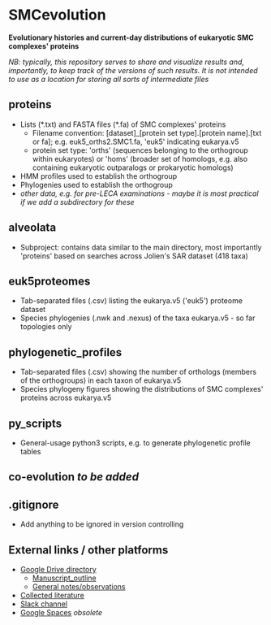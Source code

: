 # SMCevolution
**Evolutionary histories and current-day distributions of eukaryotic SMC complexes' proteins**

*NB: typically, this repository serves to share and visualize results and, importantly, to keep track of the versions of such results. It is not intended to use as a location for storing all sorts of intermediate files*

## proteins
* Lists (\*.txt) and FASTA files (\*.fa) of SMC complexes' proteins
  * Filename convention: [dataset]\_[protein set type].[protein name].[txt or fa]; e.g. euk5_orths2.SMC1.fa, 'euk5' indicating eukarya.v5
  * protein set type: 'orths' (sequences belonging to the orthogroup within eukaryotes) or 'homs' (broader set of homologs, e.g. also containing eukaryotic outparalogs or prokaryotic homologs)
* HMM profiles used to establish the orthogroup
* Phylogenies used to establish the orthogroup
* *other data, e.g. for pre-LECA examinations - maybe it is most practical if we add a subdirectory for these*

## alveolata
* Subproject: contains data similar to the main directory, most importantly 'proteins' based on searches across Jolien's SAR dataset (418 taxa)

## euk5proteomes
* Tab-separated files (\.csv) listing the eukarya.v5 ('euk5') proteome dataset
* Species phylogenies (\.nwk and \.nexus) of the taxa eukarya.v5 - so far topologies only

## phylogenetic_profiles
* Tab-separated files (\.csv) showing the number of orthologs (members of the orthogroups) in each taxon of eukarya.v5
* Species phylogeny figures showing the distributions of SMC complexes' proteins across eukarya.v5

## py_scripts
* General-usage python3 scripts, e.g. to generate phylogenetic profile tables

## co-evolution *to be added*

## .gitignore
* Add anything to be ignored in version controlling

## External links / other platforms
* [Google Drive directory](https://drive.google.com/drive/folders/10_zQJfThDdbN8nEHA8leA_tiyxAh5Fh-)
  * [Manuscript_outline](https://docs.google.com/document/d/1BkOMaUu7r-3rs05RzT2_LqnterpXH63XLRaZpAGHmeM/edit)
  * [General notes/observations](https://docs.google.com/document/d/1uRSr-7Q_5-_9Sp_bZsohDjWt9PrOxKg1IUqID9gxZLE/edit)
* [Collected literature](https://paperpile.com/shared/Uow2va)
* [Slack channel](https://deemteamworkspace.slack.com/archives/C04579BJXR8)
* [Google Spaces](https://mail.google.com/chat/u/0/#chat/space/AAAAiR1Ycrk) *obsolete*
